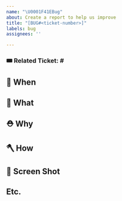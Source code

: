 ```yaml
---
name: "\U0001F41EBug"
about: Create a report to help us improve
title: "[BUG#<ticket-number>]"
labels: bug
assignees: ''

---
```


<!--연관된 티켓 번호를 작성하세요. 예) #111-->
### 🎟️ Related Ticket: #<epic-number>

## 🚨 When
<!-- 버그 발생 상황을 작성하세요.-->

## 🚩 What
<!-- 발생한 버그를 작성하세요.-->

## ⛑️ Why
<!-- 버그 발생 이유를 작성하세요.-->

## 🪓 How
<!-- 버그 해결 방법을 작성하세요.-->

## 📸 Screen Shot
<!-- 이미지를 첨부하세요.-->

## Etc.
<!--기타-->
